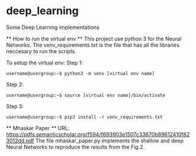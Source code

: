 # deep_learning
Some Deep Learning implementations

** How to run the virtual env **
This project use python 3 for the Neural Networks. The venv_requirements.txt is the file that has all the libraries neccesary to run the scripts.

To setup the virtual env:
Step 1:
```console
username@usergroup:~$ python3 -m venv [virtual env name]
```
Step 2:
```console
username@usergroup:~$ source [virtual env name]/bin/activate
```

Step 3:
```console
username@usergroup:~$ pip3 install -r venv_requirements.txt
```

** Mhaskar Paper **
URL: https://pdfs.semanticscholar.org/f594/f693903e1507c33670b89612410f823012dd.pdf
The file mhaskar_paper.py implements the shallow and deep Neural Networks to reproduce the results from the Fig.2.
